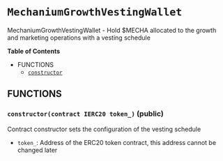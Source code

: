 # `MechaniumGrowthVestingWallet`
MechaniumGrowthVestingWallet - Hold $MECHA allocated to the growth and marketing operations with a vesting schedule




**Table of Contents**
- FUNCTIONS
    - [`constructor`](#MechaniumGrowthVestingWallet-constructor-contract-IERC20-)


## FUNCTIONS
### `constructor(contract IERC20 token_)` (public)

Contract constructor sets the configuration of the vesting schedule

- `token_`: Address of the ERC20 token contract, this address cannot be changed later




